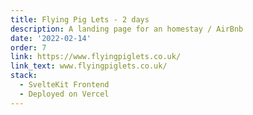 ```yaml
---
title: Flying Pig Lets - 2 days
description: A landing page for an homestay / AirBnb
date: '2022-02-14'
order: 7
link: https://www.flyingpiglets.co.uk/
link_text: www.flyingpiglets.co.uk/
stack:
  - SvelteKit Frontend
  - Deployed on Vercel
---
```

